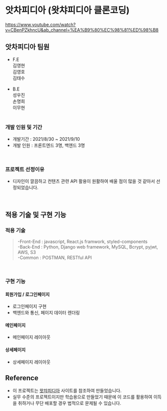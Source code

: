 # 앗차피디아 (왓챠피디아 클론코딩)
https://www.youtube.com/watch?v=CBenPZkhncU&ab_channel=%EA%B9%80%EC%98%81%ED%98%B8

## 앗차피디아 팀원

- F.E<br>
  김영현<br>
  김영호<br>
  김태수<br>
  <br>
- B.E<br>
  성우진<br>
  손명희<br>
  이무현<br>
  <br>

### 개발 인원 및 기간

- 개발기간 : 2021/8/30 ~ 2021/9/10
- 개발 인원 : 프론트엔드 3명, 백엔드 3명

<br>

### 프로젝트 선정이유

- 디자인이 깔끔하고 컨텐츠 관련 API 활용이 원활하여 배울 점이 많을 것 같아서 선정되었습니다.

<br>


## 적용 기술 및 구현 기능


### 적용 기술


> -Front-End : javascript, React.js framwork, styled-components<br>
> -Back-End : Python, Django web framework, MySQL, Bcrypt, pyjwt, AWS, S3<br>
> -Common : POSTMAN, RESTful API

<br>

### 구현 기능


#### 회원가입 / 로그인페이지

- 로그인페이지 구현
- 백엔드와 통신, 페이지 데이터 렌더링


#### 메인페이지

- 메인페이지 레이아웃


#### 상세페이지

- 상세페이지 레이아웃


## Reference

- 이 프로젝트는 [왓챠피디아](https://pedia.watcha.com/ko-KR) 사이트를 참조하여 만들었습니다.
- 실무 수준의 프로젝트이지만 학습용으로 만들었기 때문에 이 코드를 활용하여 이득을 취하거나 무단 배포할 경우 법적으로 문제될 수 있습니다.
